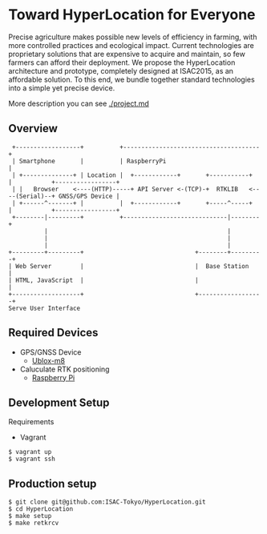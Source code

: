 # Toward HyperLocation for Everyone

Precise agriculture makes possible new levels of efficiency in farming, with more controlled practices and ecological impact. Current technologies are proprietary solutions that are expensive to acquire and maintain, so few farmers can afford their deployment. We propose the HyperLocation architecture and prototype, completely designed at ISAC2015, as an affordable solution. To this end, we bundle together standard technologies into a simple yet precise device.

More description you can see [./project.md](./project.md)

## Overview

```
 +------------------+          +--------------------------------------+                            
 | Smartphone       |          | RaspberryPi                          |                            
 | +--------------+ | Location |  +------------+       +-----------+  |           +-----------------+
 | |   Browser    <----(HTTP)-----+ API Server <-(TCP)-+  RTKLIB   <----(Serial)--+ GNSS/GPS Device |
 | +------^-------+ |          |  +------------+       +-----^-----+  |           +-----------------+
 +--------|---------+          +-----------------------------|--------+                            
          |                                                  |                                     
          |                                                  |                                     
          |                                                  |                                     
+---------+---------+                               +--------+---------+                           
| Web Server        |                               |  Base Station    |                           
| HTML, JavaScript  |                               |                  |                           
+-------------------+                               +------------------+                           
Serve User Interface
```
## Required Devices

- GPS/GNSS Device
  - [Ublox-m8](http://www.u-blox.com/en/u-blox-6-the-next-generation-gps-platform.html)
- Caluculate RTK positioning
  - [Raspberry Pi](https://www.raspberrypi.org/)

## Development Setup

Requirements
- Vagrant

```
$ vagrant up
$ vagrant ssh
```

## Production setup

```
$ git clone git@github.com:ISAC-Tokyo/HyperLocation.git
$ cd HyperLocation
$ make setup
$ make retkrcv
```
